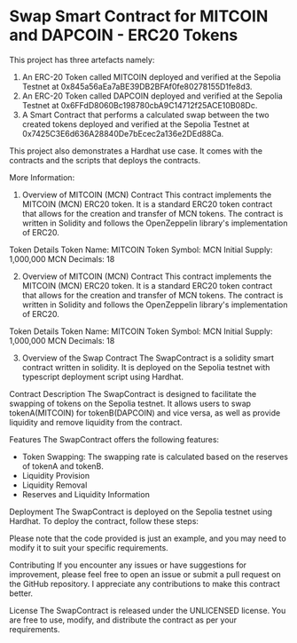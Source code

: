# Swap Smart Contract for MITCOIN and DAPCOIN - ERC20 Tokens

This project has three artefacts namely:
1. An ERC-20 Token called MITCOIN deployed and verified at the Sepolia Testnet at 0x845a56aEa7aBE39DB2BFAf0fe80278155D1fe8d3.
2. An ERC-20 Token called DAPCOIN deployed and verified at the Sepolia Testnet at 0x6FFdD8060Bc198780cbA9C14712f25ACE10B08Dc.
3. A Smart Contract that performs a calculated swap between the two created tokens deployed and verified at the Sepolia Testnet at 0x7425C3E6d636A28840De7bEcec2a136e2DEd88Ca.

This project also demonstrates a Hardhat use case. It comes with the contracts and the scripts that deploys the contracts.

More Information:
1. Overview of MITCOIN (MCN) Contract
This contract implements the MITCOIN (MCN) ERC20 token. It is a standard ERC20 token contract that allows for the creation and transfer of MCN tokens. The contract is written in Solidity and follows the OpenZeppelin library's implementation of ERC20.

Token Details
Token Name: MITCOIN
Token Symbol: MCN
Initial Supply: 1,000,000 MCN
Decimals: 18

2. Overview of MITCOIN (MCN) Contract
This contract implements the MITCOIN (MCN) ERC20 token. It is a standard ERC20 token contract that allows for the creation and transfer of MCN tokens. The contract is written in Solidity and follows the OpenZeppelin library's implementation of ERC20.

Token Details
Token Name: MITCOIN
Token Symbol: MCN
Initial Supply: 1,000,000 MCN
Decimals: 18

3. Overview of the Swap Contract
The SwapContract is a solidity smart contract written in solidity. It is deployed on the Sepolia testnet with typescript deployment script using Hardhat.

Contract Description
The SwapContract is designed to facilitate the swapping of tokens on the Sepolia testnet. It allows users to swap tokenA(MITCOIN) for tokenB(DAPCOIN) and vice versa, as well as provide liquidity and remove liquidity from the contract.

Features
The SwapContract offers the following features:
- Token Swapping: The swapping rate is calculated based on the reserves of tokenA and tokenB.
- Liquidity Provision
- Liquidity Removal
- Reserves and Liquidity Information

Deployment
The SwapContract is deployed on the Sepolia testnet using Hardhat. To deploy the contract, follow these steps:

Please note that the code provided is just an example, and you may need to modify it to suit your specific requirements.

Contributing
If you encounter any issues or have suggestions for improvement, please feel free to open an issue or submit a pull request on the GitHub repository. I appreciate any contributions to make this contract better.

License
The SwapContract is released under the UNLICENSED license. You are free to use, modify, and distribute the contract as per your requirements.